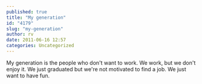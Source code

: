 ```yaml
---
published: true
title: "My generation"
id: "4179"
slug: "my-generation"
author: rv
date: 2011-06-16 12:57
categories: Uncategorized
---
```

My generation is the people who don't want to work. We work, but we don't enjoy it. We just graduated but we're not motivated to find a job. We just want to have fun.